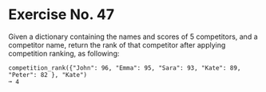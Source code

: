 # Exercise No. 47

Given a dictionary containing the names and scores of 5 competitors, and a competitor name, return the rank of that competitor after applying competition ranking, as following:

    competition_rank({"John": 96, "Emma": 95, "Sara": 93, "Kate": 89, "Peter": 82 }, "Kate")
    ➞ 4